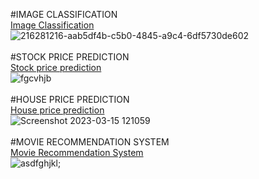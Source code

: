 #IMAGE CLASSIFICATION<br>
[Image Classification](https://lesion-detection.streamlit.app/Classification)<br>
![216281216-aab5df4b-c5b0-4845-a9c4-6df5730de602](https://user-images.githubusercontent.com/73830381/225242802-042c9bba-37c0-4ff7-bbd7-d3a995fd8e2e.png)<br><br>
#STOCK PRICE PREDICTION<br>
[Stock price prediction](https://akansha-cr-stock-price-prediction-main-opg3b8.streamlit.app/)<br>
![fgcvhjb](https://user-images.githubusercontent.com/73830381/225230860-11f42a3b-6d02-4898-a09b-605fb5c82733.png)<br><br>
#HOUSE PRICE PREDICTION<br>
[House price prediction](https://akansha-cr-house-price-prediction-app-hg00wy.streamlit.app/)<br>
![Screenshot 2023-03-15 121059](https://user-images.githubusercontent.com/73830381/225227786-1ab94c7a-3f6f-4a2c-b714-2c612aac1160.png)<br><br>
#MOVIE RECOMMENDATION SYSTEM<br>
[Movie Recommendation System](https://movie-recommendation-system-pi.vercel.app/)<br>
![asdfghjkl;](https://user-images.githubusercontent.com/73830381/225228144-cc063fff-5e41-4550-807b-7fbc93b012c8.png)<br>
